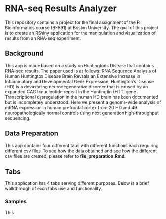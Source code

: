 # RNA-seq Results Analyzer
This repository contains a project for the final assignment of the R Bioinformatics course (BF591) at Boston University. The goal of this project is to create an RShiny application for the manipulation and visualization of results from an RNA-seq experiment.

## Background
This app is made based on a study on Huntingtons Disease that contains RNA-seq results. The paper used is as follows: RNA Sequence Analysis of Human Huntington Disease Brain Reveals an Extensive Increase in Inflammatory and Developmental Gene Expression. Huntington’s Disease (HD) is a devastating neurodegenerative disorder that is caused by an expanded CAG trinucleotide repeat in the Huntingtin (HTT) gene. Transcriptional dysregulation in the human HD brain has been documented but is incompletely understood. Here we present a genome-wide analysis of mRNA expression in human prefrontal cortex from 20 HD and 49 neuropathologically normal controls using next generation high-throughput sequencing. 

## Data Preparation
This app contains four different tabs with different functions each requiring different csv files. To see how the data obtained and see how the different csv files are created, please refer to **file_preparation.Rmd**. 

## Tabs
This application has 4 tabs serving different purposes. Below is a brief walkthrough of each tabs use and functionality. 

### Samples 
This 



